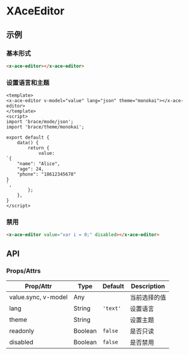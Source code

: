 # XAceEditor

## 示例
### 基本形式

``` html
<x-ace-editor></x-ace-editor>
```

### 设置语言和主题

``` vue
<template>
<x-ace-editor v-model="value" lang="json" theme="monokai"></x-ace-editor>
</template>
<script>
import 'brace/mode/json';
import 'brace/theme/monokai';

export default {
    data() {
        return {
            value:
`{
    "name": "Alice",
    "age": 24,
    "phone": "18612345678"
}
`,
        };
    },
}
</script>
```

### 禁用

``` html
<x-ace-editor value="var i = 0;" disabled></x-ace-editor>
```

## API
### Props/Attrs

| Prop/Attr | Type | Default | Description |
| --------- | ---- | ------- | ----------- |
| value.sync, v-model | Any | | 当前选择的值 |
| lang | String | `'text'` | 设置语言 |
| theme | String | | 设置主题 |
| readonly | Boolean | `false` | 是否只读 |
| disabled | Boolean | `false` | 是否禁用 |
